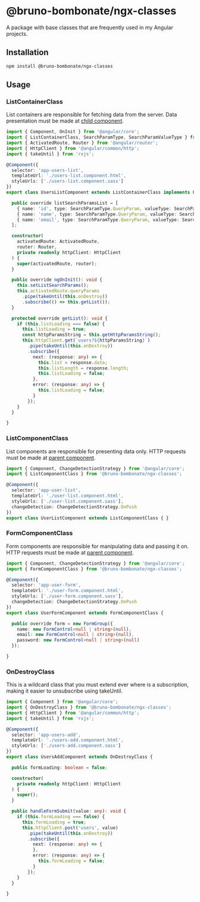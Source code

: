 
# @bruno-bombonate/ngx-classes

A package with base classes that are frequently used in my Angular projects.

## Installation

```bash
npm install @bruno-bombonate/ngx-classes
```

## Usage

### ListContainerClass

List containers are responsible for fetching data from the server. Data presentation must be made at [child component](###ListComponentClass).

```typescript
import { Component, OnInit } from '@angular/core';
import { ListContainerClass, SearchParamType, SearchParamValueType } from '@bruno-bombonate/ngx-classes';
import { ActivatedRoute, Router } from '@angular/router';
import { HttpClient } from '@angular/common/http';
import { takeUntil } from 'rxjs';

@Component({
  selector: 'app-users-list',
  templateUrl: './users-list.component.html',
  styleUrls: ['./users-list.component.sass']
})
export class UsersListComponent extends ListContainerClass implements OnInit {

  public override listSearchParamsList = [
    { name: 'id', type: SearchParamType.QueryParam, valueType: SearchParamValueType.Number },
    { name: 'name', type: SearchParamType.QueryParam, valueType: SearchParamValueType.String },
    { name: 'email', type: SearchParamType.QueryParam, valueType: SearchParamValueType.String }
  ];

  constructor(
    activatedRoute: ActivatedRoute,
    router: Router,
    private readonly httpClient: HttpClient
  ) {
    super(activatedRoute, router);
  }

  public override ngOnInit(): void {
    this.setListSearchParams();
    this.activatedRoute.queryParams
      .pipe(takeUntil(this.onDestroy))
      .subscribe(() => this.getList());
  }

  protected override getList(): void {
    if (this.listLoading === false) {
      this.listLoading = true;
      const httpParamsString = this.getHttpParamsString();
      this.httpClient.get(`users?${httpParamsString}`)
        .pipe(takeUntil(this.onDestroy))
        .subscribe({
          next: (response: any) => {
            this.list = response.data;
            this.listLength = response.length;
            this.listLoading = false;
          },
          error: (response: any) => {
            this.listLoading = false;
          }
        });
    }
  }

}
```

### ListComponentClass

List components are responsible for presenting data only. HTTP requests must be made at [parent component](###ListContainerClass).

```typescript
import { Component, ChangeDetectionStrategy } from '@angular/core';
import { ListComponentClass } from '@bruno-bombonate/ngx-classes';

@Component({
  selector: 'app-user-list',
  templateUrl: './user-list.component.html',
  styleUrls: ['./user-list.component.sass'],
  changeDetection: ChangeDetectionStrategy.OnPush
})
export class UserListComponent extends ListComponentClass { }
```

### FormComponentClass

Form components are responsible for manipulating data and passing it on. HTTP requests must be made at [parent component](###OnDestroyClass).

```typescript
import { Component, ChangeDetectionStrategy } from '@angular/core';
import { FormComponentClass } from '@bruno-bombonate/ngx-classes';

@Component({
  selector: 'app-user-form',
  templateUrl: './user-form.component.html',
  styleUrls: ['./user-form.component.sass'],
  changeDetection: ChangeDetectionStrategy.OnPush
})
export class UserFormComponent extends FormComponentClass {

  public override form = new FormGroup({
    name: new FormControl<null | string>(null),
    email: new FormControl<null | string>(null),
    password: new FormControl<null | string>(null)
  });

}
```

### OnDestroyClass

This is a wildcard class that you must extend ever where is a subscription, making it easier to unsubscribe using takeUntil.

```typescript
import { Component } from '@angular/core';
import { OnDestroyClass } from '@bruno-bombonate/ngx-classes';
import { HttpClient } from '@angular/common/http';
import { takeUntil } from 'rxjs';

@Component({
  selector: 'app-users-add',
  templateUrl: './users-add.component.html',
  styleUrls: ['./users-add.component.sass']
})
export class UsersAddComponent extends OnDestroyClass {

  public formLoading: boolean = false;

  constructor(
    private readonly httpClient: HttpClient
  ) {
    super();
  }

  public handleFormSubmit(value: any): void {
    if (this.formLoading === false) {
      this.formLoading = true;
      this.httpClient.post('users', value)
        .pipe(takeUntil(this.onDestroy))
        .subscribe({
          next: (response: any) => {
          },
          error: (response: any) => {
            this.formLoading = false;
          }
        });
    }
  }

}
```
